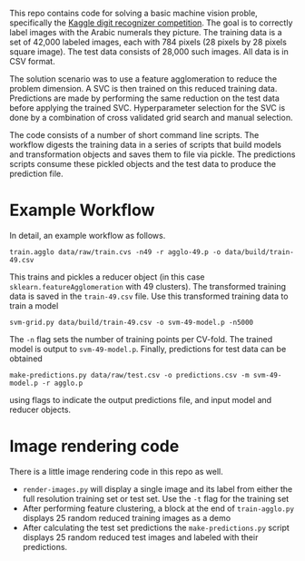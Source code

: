 This repo contains code for solving a basic machine vision proble, specifically the [Kaggle digit recognizer competition](https://www.kaggle.com/c/digit-recognizer). The goal is to correctly label images with the Arabic numerals they picture. The training data is a set of 42,000 labeled images, each with 784 pixels (28 pixels by 28 pixels square image). The test data consists of 28,000 such images. All data is in CSV format.

The solution scenario was to use a feature agglomeration to reduce the problem dimension. A SVC is then trained on this reduced training data. Predictions are made by performing the same reduction on the test data before applying the trained SVC. Hyperparameter selection for the SVC is done by a combination of cross validated grid search and manual selection.

The code consists of a number of short command line scripts. The workflow digests the training data in a series of scripts that build models and transformation objects and saves them to file via pickle. The predictions scripts consume these pickled objects and the test data to produce the prediction file.

Example Workflow
================
In detail, an example workflow as follows.

`train.agglo data/raw/train.cvs -n49 -r agglo-49.p -o data/build/train-49.csv`

This trains and pickles a reducer object (in this case `sklearn.featureAgglomeration` with 49 clusters). The transformed training data is saved in the `train-49.csv` file. Use this transformed training data to train a model

`svm-grid.py data/build/train-49.csv -o svm-49-model.p -n5000`

The `-n` flag sets the number of training points per CV-fold. The trained model is output to `svm-49-model.p`. Finally, predictions for test data can be obtained

`make-predictions.py data/raw/test.csv -o predictions.csv -m svm-49-model.p -r agglo.p`

using flags to indicate the output predictions file, and input model and reducer objects.

Image rendering code
=====================
There is a little image rendering code in this repo as well.
 
- `render-images.py` will display a single image and its label from either the full resolution training set or test set. Use the `-t` flag for the training set 
- After performing feature clustering, a block at the end of `train-agglo.py` displays 25 random reduced training images as a demo
- After calculating the test set predictions the `make-predictions.py` script displays 25 random reduced test images and labeled with their predictions. 
